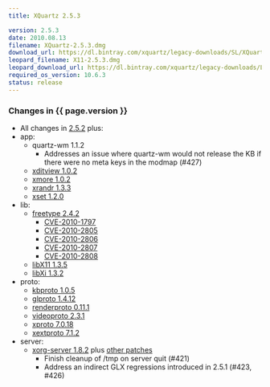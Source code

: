 ```yaml
---
title: XQuartz 2.5.3

version: 2.5.3
date: 2010.08.13
filename: XQuartz-2.5.3.dmg
download_url: https://dl.bintray.com/xquartz/legacy-downloads/SL/XQuartz-2.5.3.dmg
leopard_filename: X11-2.5.3.dmg
leopard_download_url: https://dl.bintray.com/xquartz/legacy-downloads/Leopard/X11-2.5.3.dmg
required_os_version: 10.6.3
status: release
---
```


### Changes in {{ page.version }} ###
  * All changes in [2.5.2](XQuartz-2.5.2.html) plus:
  * app:
      * quartz-wm 1.1.2
        * Addresses an issue where quartz-wm would not release the KB if there were no meta keys in the modmap (#427)
      * [xditview 1.0.2](http://lists.x.org/archives/xorg-announce/2010-August/001367.html)
      * [xmore 1.0.2](http://lists.x.org/archives/xorg-announce/2010-July/001360.html)
      * [xrandr 1.3.3](http://lists.x.org/archives/xorg-announce/2010-July/001361.html)
      * [xset 1.2.0](http://lists.x.org/archives/xorg-announce/2010-August/001366.html)
  * lib:
      * [freetype 2.4.2](http://freetype.sourceforge.net/index2.html#release-freetype-2.4.2)
        * [CVE-2010-1797](http://cve.mitre.org/cgi-bin/cvename.cgi?name=CVE-2010-1797)
        * [CVE-2010-2805](http://cve.mitre.org/cgi-bin/cvename.cgi?name=CVE-2010-2805)
        * [CVE-2010-2806](http://cve.mitre.org/cgi-bin/cvename.cgi?name=CVE-2010-2806)
        * [CVE-2010-2807](http://cve.mitre.org/cgi-bin/cvename.cgi?name=CVE-2010-2807)
        * [CVE-2010-2808](http://cve.mitre.org/cgi-bin/cvename.cgi?name=CVE-2010-2808)
      * [libX11 1.3.5](http://lists.x.org/archives/xorg-announce/2010-August/001382.html)
      * [libXi 1.3.2](http://lists.x.org/archives/xorg-announce/2010-August/001364.html)
  * proto:
      * [kbproto 1.0.5](http://lists.x.org/archives/xorg-announce/2010-August/001369.html)
      * [glproto 1.4.12](http://lists.x.org/archives/xorg-announce/2010-August/001368.html)
      * [renderproto 0.11.1](http://lists.x.org/archives/xorg-announce/2010-August/001370.html)
      * [videoproto 2.3.1](http://lists.x.org/archives/xorg-announce/2010-August/001371.html)
      * [xproto 7.0.18](http://lists.x.org/archives/xorg-announce/2010-August/001372.html)
      * [xextproto 7.1.2](http://lists.x.org/archives/xorg-announce/2010-August/001373.html)
  * server:
    * [xorg-server 1.8.2](http://lists.freedesktop.org/archives/xorg-announce/2010-June/001342.html) plus [other patches](https://github.com/XQuartz/xorg-server/commits/XQuartz-2.5.3)
      * Finish cleanup of /tmp on server quit (#421)
      * Address an indirect GLX regressions introduced in 2.5.1 (#423, #426)

